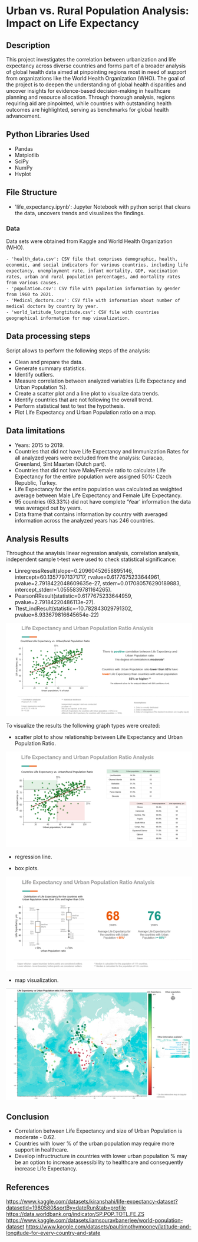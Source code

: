 # Urban vs. Rural Population Analysis: Impact on Life Expectancy

## Description
This project investigates the correlation between urbanization and life expectancy across diverse countries and forms part of a broader analysis of global health data aimed at pinpointing regions most in need of support from organizations like the World Health Organization (WHO). The goal of the project is to deepen the understanding of global health disparities and uncover insights for evidence-based decision-making in healthcare planning and resource allocation. Through thorough analysis, regions requiring aid are pinpointed, while countries with outstanding health outcomes are highlighted, serving as benchmarks for global health advancement.

## Python Libraries Used
- Pandas
- Matplotlib
- SciPy
- NumPy
- Hvplot

## File Structure
- 'life_expectancy.ipynb': Jupyter Notebook with python script that cleans the data, uncovers trends and visualizes the findings.

### Data
Data sets were obtained from Kaggle and World Health Organization (WHO).

    - 'health_data.csv': CSV file that comprises demographic, health, economic, and social indicators for various countries, including life expectancy, unemployment rate, infant mortality, GDP, vaccination rates, urban and rural population percentages, and mortality rates from various causes. 
    - 'population.csv': CSV file with population information by gender from 1960 to 2021.
    - 'Medical_doctors.csv': CSV file with information about number of medical doctors by country by year. 
    - 'world_latitude_longtitude.csv': CSV file with countries geographical information for map visualization.

## Data processing steps
Script allows to perform the following steps of the analysis:

- Clean and prepare the data.
- Generate summary statistics.
- Identify outliers.
- Measure correlation between analyzed variables (Life Expectancy and Urban Population %).
- Create a scatter plot and a line plot to visualize data trends.
- Identify countries that are not following the overall trend.
- Perform statistical test to test the hypothesis. 
- Plot Life Expectancy and Urban Population ratio on a map.

## Data limitations
- Years: 2015 to 2019.
- Countries that did not have Life Expectancy and Immunization Rates for all analyzed years were excluded from the analysis:
Curacao,
Greenland,
Sint Maarten (Dutch part).
- Countries that did not have Male/Female ratio to calculate Life Expectancy for the entire population were assigned 50%:
Czech Republic,
Turkey.
- Life Expectancy for the entire population was calculated as weighted average between Male Life Expectancy and Female Life Expectancy. 
- 95 countries (63.33%) did not have complete ‘Year’ information the data was averaged out by years.
- Data frame that contains information by country with averaged information across the analyzed years has 246 countries.

## Analysis Results

Throughout the anaylsis linear regression analysis, correlation analysis, independent sample t-test were used to check statistical significance:
- LinregressResult(slope=0.20960452658895146, intercept=60.13577971371717, rvalue=0.6177675233644961, pvalue=2.7918422048609635e-27, stderr=0.017080576290189883, intercept_stderr=1.0555839781164265).
- PearsonRResult(statistic=0.6177675233644959, pvalue=2.79184220486113e-27).
- Ttest_indResult(statistic=-10.782843029791302, pvalue=8.933679816645654e-22)

![Getting Started](Images/overview_slide.png)

To visualize the results the following graph types were created:
 - scatter plot to show relationship between Life Expectancy and Urban Population Ratio.

 ![Getting Started](Images/countries_list.png)

 - regression line.

 - box plots.

![Getting Started](Images/life_span_comparison.png)

 - map visualization.

![Getting Started](Images/map.png)


## Conclusion

- Correlation between Life Expectancy and size of Urban Population is moderate - 0.62.
- Countries with lower % of the urban population may require more support in healthcare.
- Develop infructructure in countries with lower urban population % may be an option to increase assessibility to healthcare and consequently increase Life Expectancy.


## References
https://www.kaggle.com/datasets/kiranshahi/life-expectancy-dataset?datasetId=1980580&sortBy=dateRun&tab=profile 
https://data.worldbank.org/indicator/SP.POP.TOTL.FE.ZS
https://www.kaggle.com/datasets/iamsouravbanerjee/world-population-dataset
https://www.kaggle.com/datasets/paultimothymooney/latitude-and-longitude-for-every-country-and-state

